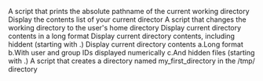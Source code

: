 A script that prints the absolute pathname of the current working directory
Display the contents list of your current director
A script that changes the working directory to the user's home directory
Display current directory contents in a long format
Display current directory contents, including hiddent (starting with .)
Display current directory contents
	a.Long format
	b.With user and group IDs displayed numerically
	c.And hidden files (starting with .)
A script that creates a directory named my_first_directory in the /tmp/ directory
